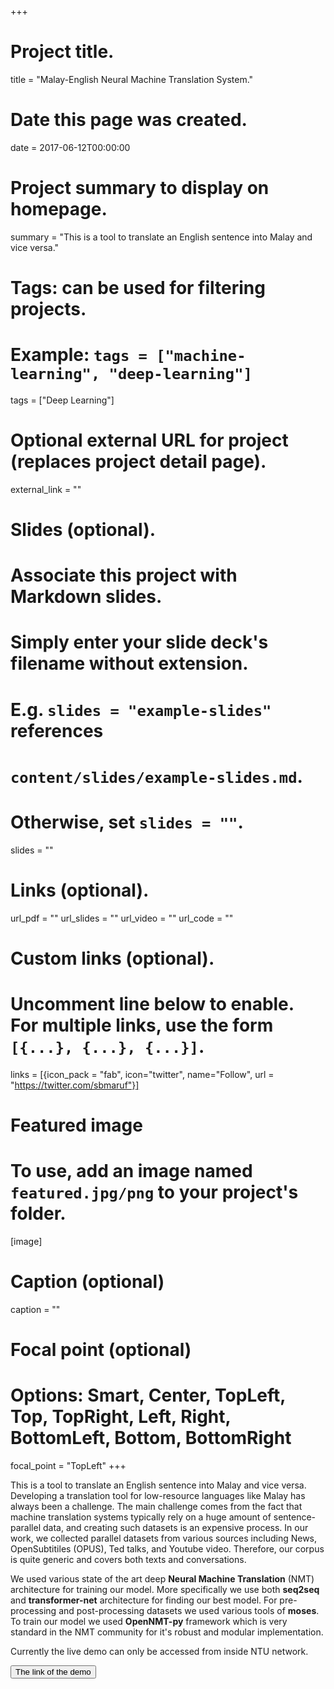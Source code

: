 +++
# Project title.
title = "Malay-English Neural Machine Translation System."

# Date this page was created.
date = 2017-06-12T00:00:00

# Project summary to display on homepage.
summary = "This is a tool to translate an English sentence into Malay and vice versa."

# Tags: can be used for filtering projects.
# Example: `tags = ["machine-learning", "deep-learning"]`
tags = ["Deep Learning"]

# Optional external URL for project (replaces project detail page).
external_link = ""

# Slides (optional).
#   Associate this project with Markdown slides.
#   Simply enter your slide deck's filename without extension.
#   E.g. `slides = "example-slides"` references 
#   `content/slides/example-slides.md`.
#   Otherwise, set `slides = ""`.
slides = ""

# Links (optional).
url_pdf = ""
url_slides = ""
url_video = ""
url_code = ""

# Custom links (optional).
#   Uncomment line below to enable. For multiple links, use the form `[{...}, {...}, {...}]`.
links = [{icon_pack = "fab", icon="twitter", name="Follow", url = "https://twitter.com/sbmaruf"}]

# Featured image
# To use, add an image named `featured.jpg/png` to your project's folder. 
[image]
  # Caption (optional)
  caption = ""
  
  # Focal point (optional)
  # Options: Smart, Center, TopLeft, Top, TopRight, Left, Right, BottomLeft, Bottom, BottomRight
  focal_point = "TopLeft"
+++

This is a tool to translate an English sentence into Malay and vice versa. Developing a translation tool for low-resource languages like Malay has always been a challenge. The main challenge comes from the fact that machine translation systems typically rely on a huge amount of sentence-parallel data, and creating such datasets is an expensive process. In our work, we collected parallel datasets from various sources including News, OpenSubtitiles (OPUS), Ted talks, and Youtube video. Therefore, our corpus is quite generic and covers both texts and conversations.

We used various state of the art deep **Neural Machine Translation** (NMT) architecture for training our model. More specifically we use both **seq2seq** and **transformer-net** architecture for finding our best model. For pre-processing and post-processing datasets we used various tools of **moses**. To train our model we used **OpenNMT-py** framework which is very standard in the NMT community for it's robust and modular implementation.

Currently the live demo can only be accessed from inside NTU network.
<form action="http://172.21.145.63:4200">
    <input type="submit" value="The link of the demo" />
</form>